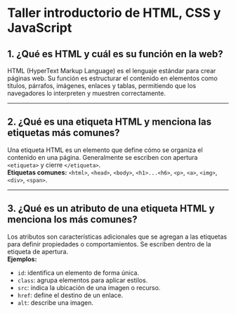 # Taller introductorio de HTML, CSS y JavaScript

## 1. ¿Qué es HTML y cuál es su función en la web?
HTML (HyperText Markup Language) es el lenguaje estándar para crear páginas web. Su función es estructurar el contenido en elementos como títulos, párrafos, imágenes, enlaces y tablas, permitiendo que los navegadores lo interpreten y muestren correctamente.

---

## 2. ¿Qué es una etiqueta HTML y menciona las etiquetas más comunes?
Una etiqueta HTML es un elemento que define cómo se organiza el contenido en una página. Generalmente se escriben con apertura `<etiqueta>` y cierre `</etiqueta>`.  
**Etiquetas comunes:** `<html>`, `<head>`, `<body>`, `<h1>...<h6>`, `<p>`, `<a>`, `<img>`, `<div>`, `<span>`.

---

## 3. ¿Qué es un atributo de una etiqueta HTML y menciona los más comunes?
Los atributos son características adicionales que se agregan a las etiquetas para definir propiedades o comportamientos. Se escriben dentro de la etiqueta de apertura.  
**Ejemplos:**  
- `id`: identifica un elemento de forma única.  
- `class`: agrupa elementos para aplicar estilos.  
- `src`: indica la ubicación de una imagen o recurso.  
- `href`: define el destino de un enlace.  
- `alt`: describe una imagen.  
